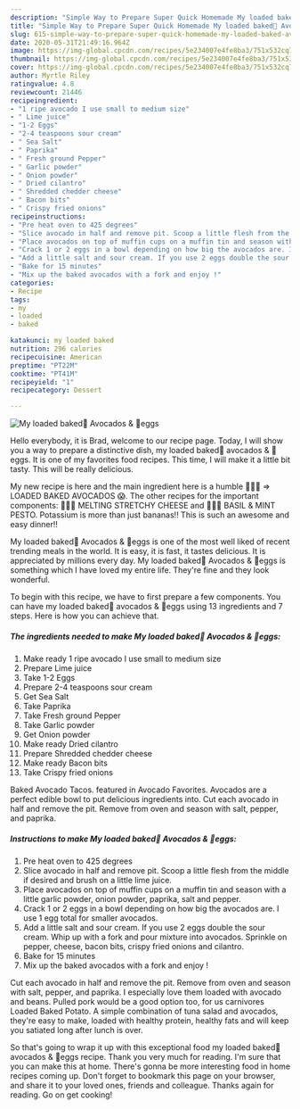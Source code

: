 ```yaml
---
description: "Simple Way to Prepare Super Quick Homemade My loaded baked🥑 Avocados &amp;amp; 🥚eggs"
title: "Simple Way to Prepare Super Quick Homemade My loaded baked🥑 Avocados &amp;amp; 🥚eggs"
slug: 615-simple-way-to-prepare-super-quick-homemade-my-loaded-baked-avocados-and-amp-eggs
date: 2020-05-31T21:49:16.964Z
image: https://img-global.cpcdn.com/recipes/5e234007e4fe8ba3/751x532cq70/my-loaded-baked🥑-avocados-🥚eggs-recipe-main-photo.jpg
thumbnail: https://img-global.cpcdn.com/recipes/5e234007e4fe8ba3/751x532cq70/my-loaded-baked🥑-avocados-🥚eggs-recipe-main-photo.jpg
cover: https://img-global.cpcdn.com/recipes/5e234007e4fe8ba3/751x532cq70/my-loaded-baked🥑-avocados-🥚eggs-recipe-main-photo.jpg
author: Myrtle Riley
ratingvalue: 4.8
reviewcount: 21446
recipeingredient:
- "1 ripe avocado I use small to medium size"
- " Lime juice"
- "1-2 Eggs"
- "2-4 teaspoons sour cream"
- " Sea Salt"
- " Paprika"
- " Fresh ground Pepper"
- " Garlic powder"
- " Onion powder"
- " Dried cilantro"
- " Shredded chedder cheese"
- " Bacon bits"
- " Crispy fried onions"
recipeinstructions:
- "Pre heat oven to 425 degrees"
- "Slice avocado in half and remove pit. Scoop a little flesh from the middle if desired and brush on a little lime juice."
- "Place avocados on top of muffin cups on a muffin tin and season with a little garlic powder, onion powder, paprika, salt and pepper."
- "Crack 1 or 2 eggs in a bowl depending on how big the avocados are. I use 1 egg total for smaller avocados."
- "Add a little salt and sour cream. If you use 2 eggs double the sour cream. Whip up with a fork and pour mixture into avocados. Sprinkle on pepper, cheese, bacon bits, crispy fried onions and cilantro."
- "Bake for 15 minutes"
- "Mix up the baked avocados with a fork and enjoy !"
categories:
- Recipe
tags:
- my
- loaded
- baked

katakunci: my loaded baked 
nutrition: 296 calories
recipecuisine: American
preptime: "PT22M"
cooktime: "PT41M"
recipeyield: "1"
recipecategory: Dessert

---
```



![My loaded baked🥑 Avocados &amp; 🥚eggs](https://img-global.cpcdn.com/recipes/5e234007e4fe8ba3/751x532cq70/my-loaded-baked🥑-avocados-🥚eggs-recipe-main-photo.jpg)

Hello everybody, it is Brad, welcome to our recipe page. Today, I will show you a way to prepare a distinctive dish, my loaded baked🥑 avocados &amp; 🥚eggs. It is one of my favorites food recipes. This time, I will make it a little bit tasty. This will be really delicious.

My new recipe is here and the main ingredient here is a humble 🥑🥑🥑 =&gt; LOADED BAKED AVOCADOS 😱. The other recipes for the important components: 🧀🧀🧀 MELTING STRETCHY CHEESE and 🌿🌿🌿 BASIL &amp; MINT PESTO. Potassium is more than just bananas!! This is such an awesome and easy dinner!!

My loaded baked🥑 Avocados &amp; 🥚eggs is one of the most well liked of recent trending meals in the world. It is easy, it is fast, it tastes delicious. It is appreciated by millions every day. My loaded baked🥑 Avocados &amp; 🥚eggs is something which I have loved my entire life. They're fine and they look wonderful.


To begin with this recipe, we have to first prepare a few components. You can have my loaded baked🥑 avocados &amp; 🥚eggs using 13 ingredients and 7 steps. Here is how you can achieve that.

<!--inarticleads1-->

##### The ingredients needed to make My loaded baked🥑 Avocados &amp; 🥚eggs:

1. Make ready 1 ripe avocado I use small to medium size
1. Prepare  Lime juice
1. Take 1-2 Eggs
1. Prepare 2-4 teaspoons sour cream
1. Get  Sea Salt
1. Take  Paprika
1. Take  Fresh ground Pepper
1. Take  Garlic powder
1. Get  Onion powder
1. Make ready  Dried cilantro
1. Prepare  Shredded chedder cheese
1. Make ready  Bacon bits
1. Take  Crispy fried onions


Baked Avocado Tacos. featured in Avocado Favorites. Avocados are a perfect edible bowl to put delicious ingredients into. Cut each avocado in half and remove the pit. Remove from oven and season with salt, pepper, and paprika. 

<!--inarticleads2-->

##### Instructions to make My loaded baked🥑 Avocados &amp; 🥚eggs:

1. Pre heat oven to 425 degrees
1. Slice avocado in half and remove pit. Scoop a little flesh from the middle if desired and brush on a little lime juice.
1. Place avocados on top of muffin cups on a muffin tin and season with a little garlic powder, onion powder, paprika, salt and pepper.
1. Crack 1 or 2 eggs in a bowl depending on how big the avocados are. I use 1 egg total for smaller avocados.
1. Add a little salt and sour cream. If you use 2 eggs double the sour cream. Whip up with a fork and pour mixture into avocados. Sprinkle on pepper, cheese, bacon bits, crispy fried onions and cilantro.
1. Bake for 15 minutes
1. Mix up the baked avocados with a fork and enjoy !


Cut each avocado in half and remove the pit. Remove from oven and season with salt, pepper, and paprika. I especially love them loaded with avocado and beans. Pulled pork would be a good option too, for us carnivores  Loaded Baked Potato. A simple combination of tuna salad and avocados, they&#39;re easy to make, loaded with healthy protein, healthy fats and will keep you satiated long after lunch is over. 

So that's going to wrap it up with this exceptional food my loaded baked🥑 avocados &amp; 🥚eggs recipe. Thank you very much for reading. I'm sure that you can make this at home. There's gonna be more interesting food in home recipes coming up. Don't forget to bookmark this page on your browser, and share it to your loved ones, friends and colleague. Thanks again for reading. Go on get cooking!
